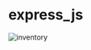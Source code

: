 # express_js

![inventory](https://user-images.githubusercontent.com/53281068/74124748-f3612980-4c05-11ea-981f-5449e67562ba.png)
